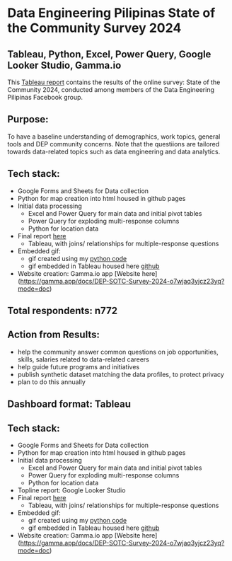 # Data Engineering Pilipinas State of the Community Survey 2024
## Tableau, Python, Excel, Power Query, Google Looker Studio, Gamma.io

This [Tableau report](https://public.tableau.com/app/profile/sandy.g.cabanes/viz/survey0309/Home) contains the results of the online survey: State of the Community 2024, conducted among members of the Data Engineering Pilipinas Facebook group.

## Purpose:
To have a baseline understanding of demographics, work topics, general tools and DEP community concerns. Note that the questiions are tailored towards data-related topics such as data engineering and data analytics.

## Tech stack:
- Google Forms and Sheets for Data collection
- Python for map creation into html housed in github pages
- Initial data processing 
	- Excel and Power Query for main data and initial pivot tables
	- Power Query for exploding multi-response columns
	- Python for location data
- Final report [here](https://public.tableau.com/app/profile/sandy.g.cabanes/viz/survey0309/Home)
	- Tableau, with joins/ relationships for multiple-response questions
- Embedded gif:  
	- gif created using my [python code](https://github.com/SandyGCabanes/mp4_to_gif)
	- gif embedded in Tableau housed here [github](https://github.com/SandyGCabanes/2024survey_homepage)
- Website creation:  Gamma.io app [Website here] (https://gamma.app/docs/DEP-SOTC-Survey-2024-o7wjaq3yjcz23yq?mode=doc)

## Total respondents: n772

## Action from Results:
- help the community answer common questions on job opportunities, skills, salaries related to data-related careers
- help guide future programs and initiatives
- publish synthetic dataset matching the data profiles, to protect privacy
- plan to do this annually

## Dashboard format:  Tableau

## Tech stack:
- Google Forms and Sheets for Data collection
- Python for map creation into html housed in github pages
- Initial data processing 
	- Excel and Power Query for main data and initial pivot tables
	- Power Query for exploding multi-response columns
	- Python for location data
- Topline report: Google Looker Studio  
- Final report [here](https://public.tableau.com/app/profile/sandy.g.cabanes/viz/survey0309/Home)
	- Tableau, with joins/ relationships for multiple-response questions
- Embedded gif:  
	- gif created using my [python code](https://github.com/SandyGCabanes/mp4_to_gif)
	- gif embedded in Tableau housed here [github](https://github.com/SandyGCabanes/2024survey_homepage)
- Website creation:  Gamma.io app [Website here] (https://gamma.app/docs/DEP-SOTC-Survey-2024-o7wjaq3yjcz23yq?mode=doc)
